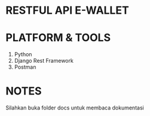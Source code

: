 # RESTFUL API E-WALLET


# PLATFORM & TOOLS
1. Python
2. Django Rest Framework
3. Postman

# NOTES
Silahkan buka folder docs untuk membaca dokumentasi